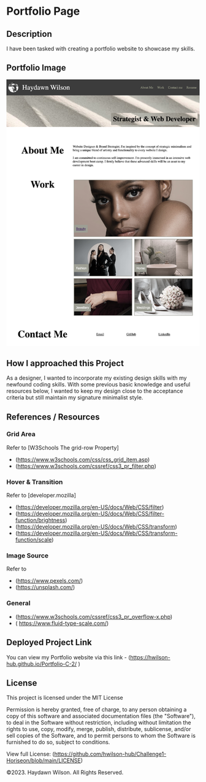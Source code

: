 # Portfolio Page

## Description 
I have been tasked with creating a portfolio website to showcase my skills.


## Portfolio Image

![](Assets/portfolioscreenshot.png)


## How I approached this Project
As a designer, I wanted to incorporate my existing design skills with my newfound coding skills. With some previous basic knowledge and useful resources below, I wanted to keep my design close to the acceptance criteria but still maintain my signature minimalist style.


## References / Resources


### Grid Area
Refer to [W3Schools The grid-row Property]
* (https://www.w3schools.com/css/css_grid_item.asp) 
* (https://www.w3schools.com/cssref/css3_pr_filter.php) 

### Hover & Transition
Refer to  [developer.mozilla]
* (https://developer.mozilla.org/en-US/docs/Web/CSS/filter)
* (https://developer.mozilla.org/en-US/docs/Web/CSS/filter-function/brightness)
* (https://developer.mozilla.org/en-US/docs/Web/CSS/transform)
* (https://developer.mozilla.org/en-US/docs/Web/CSS/transform-function/scale)

### Image Source
Refer to
* (https://www.pexels.com/)
* (https://unsplash.com/)

### General
* (https://www.w3schools.com/cssref/css3_pr_overflow-x.php) 
* ( https://www.fluid-type-scale.com/) 


## Deployed Project Link 
You can view my Portfolio website via this link - (https://hwilson-hub.github.io/Portfolio-C-2/         )


## License

This project is licensed under the MIT License

Permission is hereby granted, free of charge, to any person obtaining a copy
of this software and associated documentation files (the "Software"), to deal
in the Software without restriction, including without limitation the rights
to use, copy, modify, merge, publish, distribute, sublicense, and/or sell
copies of the Software, and to permit persons to whom the Software is
furnished to do so, subject to conditions.

View full License: (https://github.com/hwilson-hub/Challenge1-Horiseon/blob/main/LICENSE)

©2023. Haydawn Wilson. All Rights Reserved.


